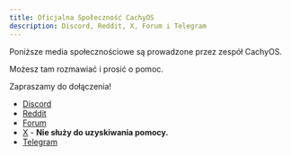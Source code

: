 ```yaml
---
title: Oficjalna Społeczność CachyOS
description: Discord, Reddit, X, Forum i Telegram
---
```


Poniższe media społecznościowe są prowadzone przez zespół CachyOS.

Możesz tam rozmawiać i prosić o pomoc.

Zapraszamy do dołączenia!

- [Discord](<https://discord.gg/cachyos-862292009423470592>)
- [Reddit](<https://www.reddit.com/r/cachyos>)
- [Forum](<https://discuss.cachyos.org>)
- [X](<https://x.com/cachyos>) - **Nie służy do uzyskiwania pomocy.**
- [Telegram](<https://t.me/+oR-kWT47vRdmMDli>)
